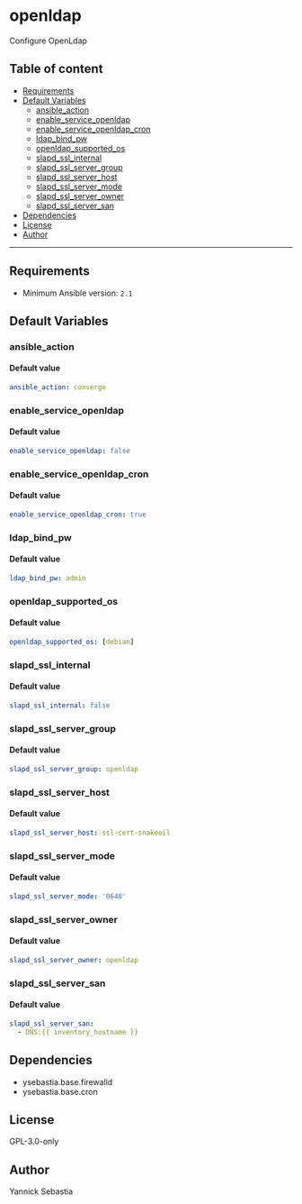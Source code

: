 # openldap

Configure OpenLdap

## Table of content

- [Requirements](#requirements)
- [Default Variables](#default-variables)
  - [ansible_action](#ansible_action)
  - [enable_service_openldap](#enable_service_openldap)
  - [enable_service_openldap_cron](#enable_service_openldap_cron)
  - [ldap_bind_pw](#ldap_bind_pw)
  - [openldap_supported_os](#openldap_supported_os)
  - [slapd_ssl_internal](#slapd_ssl_internal)
  - [slapd_ssl_server_group](#slapd_ssl_server_group)
  - [slapd_ssl_server_host](#slapd_ssl_server_host)
  - [slapd_ssl_server_mode](#slapd_ssl_server_mode)
  - [slapd_ssl_server_owner](#slapd_ssl_server_owner)
  - [slapd_ssl_server_san](#slapd_ssl_server_san)
- [Dependencies](#dependencies)
- [License](#license)
- [Author](#author)

---

## Requirements

- Minimum Ansible version: `2.1`

## Default Variables

### ansible_action

#### Default value

```YAML
ansible_action: converge
```

### enable_service_openldap

#### Default value

```YAML
enable_service_openldap: false
```

### enable_service_openldap_cron

#### Default value

```YAML
enable_service_openldap_cron: true
```

### ldap_bind_pw

#### Default value

```YAML
ldap_bind_pw: admin
```

### openldap_supported_os

#### Default value

```YAML
openldap_supported_os: [debian]
```

### slapd_ssl_internal

#### Default value

```YAML
slapd_ssl_internal: false
```

### slapd_ssl_server_group

#### Default value

```YAML
slapd_ssl_server_group: openldap
```

### slapd_ssl_server_host

#### Default value

```YAML
slapd_ssl_server_host: ssl-cert-snakeoil
```

### slapd_ssl_server_mode

#### Default value

```YAML
slapd_ssl_server_mode: '0640'
```

### slapd_ssl_server_owner

#### Default value

```YAML
slapd_ssl_server_owner: openldap
```

### slapd_ssl_server_san

#### Default value

```YAML
slapd_ssl_server_san:
  - DNS:{{ inventory_hostname }}
```



## Dependencies

- ysebastia.base.firewalld
- ysebastia.base.cron

## License

GPL-3.0-only

## Author

Yannick Sebastia
